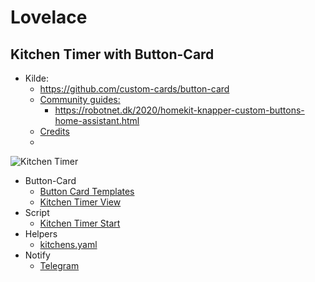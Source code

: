 # Lovelace

## Kitchen Timer with Button-Card

* Kilde: 
  * https://github.com/custom-cards/button-card
  * [Community guides:](https://github.com/custom-cards/button-card#community-guides)
    * https://robotnet.dk/2020/homekit-knapper-custom-buttons-home-assistant.html
  * [Credits](https://github.com/custom-cards/button-card#credits)
  *

![Kitchen Timer](./button-card/images/Sk%C3%A6rmbillede%20fra%202022-12-29%2023-31-09.png)

* Button-Card
  * [Button Card Templates](./button-card/ButtonCardTemplates.md)
  * [Kitchen Timer View](./button-card/KitchenTimerview.md)
* Script
  * [Kitchen Timer Start](./button-card/KitchenTimerStart.md)
* Helpers
  * [kitchens.yaml](./button-card/KitchensTimerYaml.md)
* Notify
  * [Telegram](./button-card/TelegramNotify.md)
